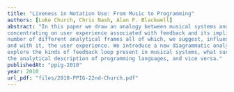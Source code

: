 ```yaml
---
title: "Liveness in Notation Use: From Music to Programming"
authors: [Luke Church, Chris Nash, Alan F. Blackwell]
abstract: "In this paper we draw an analogy between musical systems and programming environments,
concentrating on user experience associated with feedback and its implications for flow. We present a
number of different analytical frames all of which, we suggest, influence the nature of this feedback
and with it, the user experience. We introduce a new diagrammatic analysis format, and use it to
explore the kinds of feedback loop present in musical systems, what such systems might teach us in
the analytical description of programming languages, and vice versa."
publishedAt: "ppig-2010"
year: 2010
url_pdf: "files/2010-PPIG-22nd-Church.pdf"
---
```

